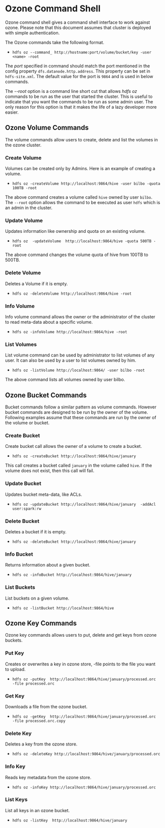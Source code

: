 <!---
  Licensed under the Apache License, Version 2.0 (the "License");
  you may not use this file except in compliance with the License.
  You may obtain a copy of the License at

   http://www.apache.org/licenses/LICENSE-2.0

  Unless required by applicable law or agreed to in writing, software
  distributed under the License is distributed on an "AS IS" BASIS,
  WITHOUT WARRANTIES OR CONDITIONS OF ANY KIND, either express or implied.
  See the License for the specific language governing permissions and
  limitations under the License. See accompanying LICENSE file.
-->

Ozone Command Shell
===================

Ozone command shell gives a command shell interface to work against ozone.
Please note that this  document assumes that cluster is deployed
with simple authentication.

The Ozone commands take the following format.

* `hdfs oz --command_ http://hostname:port/volume/bucket/key -user
<name> -root`

The *port* specified in command should match the port mentioned in the config
property `dfs.datanode.http.address`. This property can be set in `hdfs-site.xml`.
The default value for the port is `9864` and is used in below commands.

The *--root* option is a command line short cut that allows *hdfs oz*
commands to be run as the user that started the cluster. This is useful to
indicate that you want the commands to be run as some admin user. The only
reason for this option is that it makes the life of a lazy developer more
easier.

Ozone Volume Commands
--------------------

The volume commands allow users to create, delete and list the volumes in the
ozone cluster.

### Create Volume

Volumes can be created only by Admins. Here is an example of creating a volume.

* `hdfs oz -createVolume http://localhost:9864/hive -user bilbo -quota
100TB -root`

The above command creates a volume called `hive` owned by user `bilbo`. The
`--root` option allows the command to be executed as user `hdfs` which is an
admin in the cluster.

### Update Volume

Updates information like ownership and quota on an existing volume.

* `hdfs oz  -updateVolume  http://localhost:9864/hive -quota 500TB -root`

The above command changes the volume quota of hive from 100TB to 500TB.

### Delete Volume
Deletes a Volume if it is empty.

* `hdfs oz -deleteVolume http://localhost:9864/hive -root`


### Info Volume
Info volume command allows the owner or the administrator of the cluster to read meta-data about a specific volume.

* `hdfs oz -infoVolume http://localhost:9864/hive -root`

### List Volumes

List volume command can be used by administrator to list volumes of any user. It can also be used by a user to list volumes owned by him.

* `hdfs oz -listVolume http://localhost:9864/ -user bilbo -root`

The above command lists all volumes owned by user bilbo.

Ozone Bucket Commands
--------------------

Bucket commands follow a similar pattern as volume commands. However bucket commands are designed to be run by the owner of the volume.
Following examples assume that these commands are run by the owner of the volume or bucket.


### Create Bucket

Create bucket call allows the owner of a volume to create a bucket.

* `hdfs oz -createBucket http://localhost:9864/hive/january`

This call creates a bucket called `january` in the volume called `hive`. If
the volume does not exist, then this call will fail.


### Update Bucket
Updates bucket meta-data, like ACLs.

* `hdfs oz -updateBucket http://localhost:9864/hive/january  -addAcl
user:spark:rw`

### Delete Bucket
Deletes a bucket if it is empty.

* `hdfs oz -deleteBucket http://localhost:9864/hive/january`

### Info Bucket
Returns information about a given bucket.

* `hdfs oz -infoBucket http://localhost:9864/hive/january`

### List Buckets
List buckets on a given volume.

* `hdfs oz -listBucket http://localhost:9864/hive`

Ozone Key Commands
------------------

Ozone key commands allows users to put, delete and get keys from ozone buckets.

### Put Key
Creates or overwrites a key in ozone store, -file points to the file you want
to upload.

* `hdfs oz -putKey  http://localhost:9864/hive/january/processed.orc  -file
processed.orc`

### Get Key
Downloads a file from the ozone bucket.

* `hdfs oz -getKey  http://localhost:9864/hive/january/processed.orc  -file
  processed.orc.copy`

### Delete Key
Deletes a key  from the ozone store.

* `hdfs oz -deleteKey http://localhost:9864/hive/january/processed.orc`

### Info Key
Reads  key metadata from the ozone store.

* `hdfs oz -infoKey http://localhost:9864/hive/january/processed.orc`

### List Keys
List all keys in an ozone bucket.

* `hdfs oz -listKey  http://localhost:9864/hive/january`
